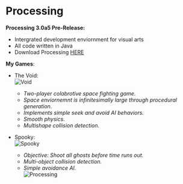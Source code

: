 # Processing
**Processing 3.0a5 Pre-Release:**
* Intergrated development enviornment for visual arts
* All code written in Java
* Download Processing [HERE](https://processing.org/download/?processing)
  
**My Games**:
* The Void:  
![Void](http://oi66.tinypic.com/nxrvbq.jpg)
  * *Two-player colabrotive space fighting game.*    
  * *Space enviornemnt is infinitesimally large through procedural generation.*  
  * *Implements simple seek and avoid AI behaviors.*  
  * *Smooth physics.*  
  * *Multishape collision detection.*  
  
* Spooky:  
![Spooky](http://i66.tinypic.com/2rorl07.gif)
  * *Objective: Shoot all ghosts before time runs out.*  
  * *Multi-object collision detection.*  
  * *Simple avoidance AI.*  
![Processing](https://processing.org/img/processing2-logo.jpg)

